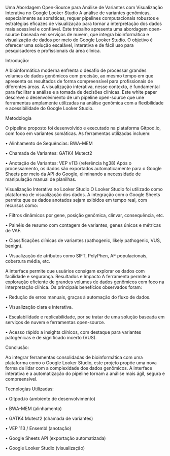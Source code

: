 Uma Abordagem Open-Source para Análise de Variantes com Visualização Interativa no Google Looker Studio
A análise de variantes genômicas, especialmente as somáticas, requer pipelines computacionais robustos e estratégias eficazes de visualização para tornar a interpretação dos dados mais acessível e confiável. Este trabalho apresenta uma abordagem open-source baseada em serviços de nuvem, que integra bioinformática e visualização de dados por meio do Google Looker Studio. O objetivo é oferecer uma solução escalável, interativa e de fácil uso para pesquisadores e profissionais da área clínica.

Introdução:

A bioinformática moderna enfrenta o desafio de processar grandes volumes de dados genômicos com precisão, ao mesmo tempo em que apresenta os resultados de forma compreensível para profissionais de diferentes áreas. A visualização interativa, nesse contexto, é fundamental para facilitar a análise e a tomada de decisões clínicas. Este white paper descreve o desenvolvimento de um pipeline open-source que une ferramentas amplamente utilizadas na análise genômica com a flexibilidade e acessibilidade do Google Looker Studio.

Metodologia

O pipeline proposto foi desenvolvido e executado na plataforma Gitpod.io, com foco em variantes somáticas. As ferramentas utilizadas incluem:

•	Alinhamento de Sequências: BWA-MEM

•	Chamada de Variantes: GATK4 Mutect2

•	Anotação de Variantes: VEP v113 (referência hg38)
Após o processamento, os dados são exportados automaticamente para o Google Sheets por meio da API do Google, eliminando a necessidade de manipulação manual de planilhas.

Visualização Interativa no Looker Studio
O Looker Studio foi utilizado como plataforma de visualização dos dados. A integração com o Google Sheets permite que os dados anotados sejam exibidos em tempo real, com recursos como:

•	Filtros dinâmicos por gene, posição genômica, clinvar, consequência, etc.

•	Painéis de resumo com contagem de variantes, genes únicos e métricas de VAF.

•	Classificações clínicas de variantes (pathogenic, likely pathogenic, VUS, benign).

•	Visualização de atributos como SIFT, PolyPhen, AF populacionais, cobertura média, etc.

A interface permite que usuários consigam explorar os dados com facilidade e segurança.
Resultados e Impacto
A ferramenta permite a exploração eficiente de grandes volumes de dados genômicos com foco na interpretação clínica. Os principais benefícios observados foram:

•	Redução de erros manuais, graças à automação do fluxo de dados.

•	Visualização clara e interativa.

•	Escalabilidade e replicabilidade, por se tratar de uma solução baseada em serviços de nuvem e ferramentas open-source.

•	Acesso rápido a insights clínicos, com destaque para variantes patogênicas e de significado incerto (VUS).

Conclusão:

Ao integrar ferramentas consolidadas de bioinformática com uma plataforma como o Google Looker Studio, este projeto propõe uma nova forma de lidar com a complexidade dos dados genômicos. A interface interativa e a automatização do pipeline tornam a análise mais ágil, segura e compreensível.

Tecnologias Utilizadas:

•	Gitpod.io (ambiente de desenvolvimento)

•	BWA-MEM (alinhamento)

•	GATK4 Mutect2 (chamada de variantes)

•	VEP 113 / Ensembl (anotação)

•	Google Sheets API (exportação automatizada)

•	Google Looker Studio (visualização)

